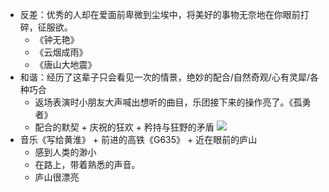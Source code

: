 - 反差：优秀的人却在爱面前卑微到尘埃中，将美好的事物无奈地在你眼前打碎，征服欲。
	- 《钟无艳》
	- 《云烟成雨》
	- 《唐山大地震》
- 和谐：经历了这辈子只会看见一次的情景，绝妙的配合/自然奇观/心有灵犀/各种巧合
	- 返场表演时小朋友大声喊出想听的曲目，乐团接下来的操作亮了。《孤勇者》
	- 配合的默契 + 庆祝的狂欢 + 矜持与狂野的矛盾 ![](https://s2.loli.net/2023/01/10/gw4OEAyQZC57VuX.png)
- 音乐《写给黄淮》 + 前进的高铁《G635》 + 近在眼前的庐山
	- 感到人类的渺小
	- 在路上，带着熟悉的声音。
	- 庐山很漂亮